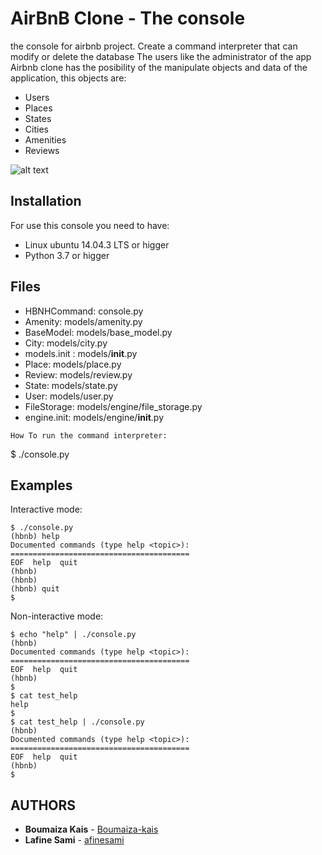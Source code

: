 # AirBnB Clone - The console
the console for airbnb project. Create a command interpreter that can modify or delete the database
The users like the administrator of the app Airbnb clone has the posibility of the manipulate objects and data of the application, this objects are:
 
 * Users
 * Places
 * States
 * Cities
 * Amenities
 * Reviews


![alt text](https://holbertonintranet.s3.amazonaws.com/uploads/medias/2018/6/815046647d23428a14ca.png?X-Amz-Algorithm=AWS4-HMAC-SHA256&X-Amz-Credential=AKIARDDGGGOUZGDONYM4%2F20200218%2Fus-east-1%2Fs3%2Faws4_request&X-Amz-Date=20200218T225331Z&X-Amz-Expires=86400&X-Amz-SignedHeaders=host&X-Amz-Signature=536427b6996c65aa9a86d8b6e68bc832b99e2421ad563c04d3fd1d57c463f50f)

 
 
## Installation
 
 For use this console you need to have:
 * Linux ubuntu 14.04.3 LTS or higger
 * Python 3.7 or higger

## Files



 -  HBNHCommand: console.py
 -  Amenity: models/amenity.py
 -  BaseModel: models/base_model.py
 -  City: models/city.py
 -  models.init : models/__init__.py
 -  Place: models/place.py
 -  Review: models/review.py
 -  State: models/state.py
 -  User: models/user.py
 -  FileStorage: models/engine/file_storage.py
 -  engine.init: models/engine/__init__.py

```
How To run the command interpreter:
```
$ ./console.py


## Examples

Interactive mode:
```
$ ./console.py
(hbnb) help
Documented commands (type help <topic>):
========================================
EOF  help  quit
(hbnb)
(hbnb)
(hbnb) quit
$
```
Non-interactive mode:
```
$ echo "help" | ./console.py
(hbnb)
Documented commands (type help <topic>):
========================================
EOF  help  quit
(hbnb) 
$
$ cat test_help
help
$
$ cat test_help | ./console.py
(hbnb)
Documented commands (type help <topic>):
========================================
EOF  help  quit
(hbnb)
$
```

## AUTHORS
 
* **Boumaiza Kais** - [Boumaiza-kais](https://github.com/Boumaiza-kais)
* **Lafine Sami** - [afinesami](https://github.com/afinesami)